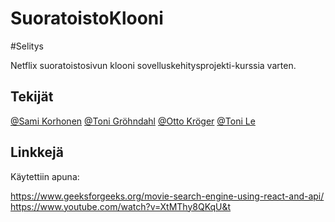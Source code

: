 # SuoratoistoKlooni

#Selitys

Netflix suoratoistosivun klooni sovelluskehitysprojekti-kurssia varten.

## Tekijät
[@Sami Korhonen](https://github.com/samikorhonen95)
[@Toni Gröhndahl](https://github.com/ToniGrondahl)
[@Otto Kröger](https://github.com/otto288)
[@Toni Le](https://github.com/Beisori)

## Linkkejä

Käytettiin apuna:

https://www.geeksforgeeks.org/movie-search-engine-using-react-and-api/
https://www.youtube.com/watch?v=XtMThy8QKqU&t
